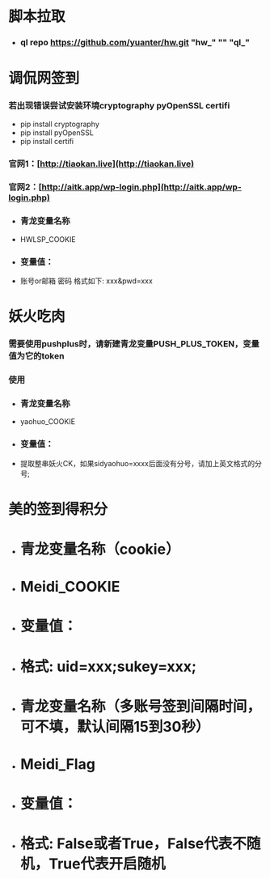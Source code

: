 # 脚本拉取
* ### ql repo https://github.com/yuanter/hw.git "hw_" "" "ql_"

# 调侃网签到
### 若出现错误尝试安装环境cryptography pyOpenSSL certifi
* pip install cryptography
* pip install pyOpenSSL
* pip install certifi


### 官网1：[http://tiaokan.live](http://tiaokan.live)
### 官网2：[http://aitk.app/wp-login.php](http://aitk.app/wp-login.php)
* ### 青龙变量名称  
* HWLSP_COOKIE
* ### 变量值：  
* 账号or邮箱 密码 格式如下: xxx&pwd=xxx

# 妖火吃肉
### 需要使用pushplus时，请新建青龙变量PUSH_PLUS_TOKEN，变量值为它的token
### 使用
* ### 青龙变量名称  
* yaohuo_COOKIE
* ### 变量值：  
* 提取整串妖火CK，如果sidyaohuo=xxxx后面没有分号，请加上英文格式的分号;

# 美的签到得积分
* # 青龙变量名称（cookie）  
* # Meidi_COOKIE
* # 变量值：  
* # 格式: uid=xxx;sukey=xxx;

* # 青龙变量名称（多账号签到间隔时间，可不填，默认间隔15到30秒）  
* # Meidi_Flag
* # 变量值：  
* # 格式: False或者True，False代表不随机，True代表开启随机
